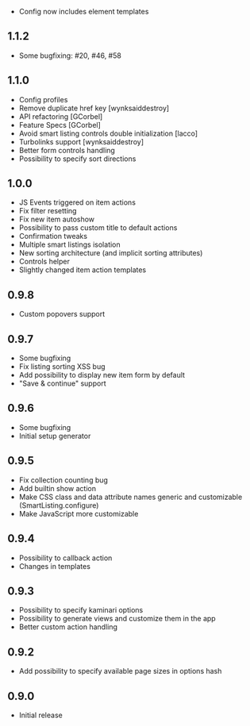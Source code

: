 - Config now includes element templates

1.1.2
-----------
- Some bugfixing: #20, #46, #58

1.1.0
-----------

- Config profiles
- Remove duplicate href key [wynksaiddestroy]
- API refactoring [GCorbel]
- Feature Specs [GCorbel]
- Avoid smart listing controls double initialization [lacco]
- Turbolinks support [wynksaiddestroy]
- Better form controls handling
- Possibility to specify sort directions

1.0.0
-----------

- JS Events triggered on item actions
- Fix filter resetting
- Fix new item autoshow
- Possibility to pass custom title to default actions
- Confirmation tweaks
- Multiple smart listings isolation
- New sorting architecture (and implicit sorting attributes)
- Controls helper
- Slightly changed item action templates

0.9.8
-----------

- Custom popovers support

0.9.7
-----------

- Some bugfixing
- Fix listing sorting XSS bug
- Add possibility to display new item form by default
- "Save & continue" support

0.9.6
-----------

- Some bugfixing
- Initial setup generator

0.9.5
-----------

- Fix collection counting bug
- Add builtin show action
- Make CSS class and data attribute names generic and customizable (SmartListing.configure)
- Make JavaScript more customizable

0.9.4
-----------

- Possibility to callback action
- Changes in templates

0.9.3
-----------

- Possibility to specify kaminari options
- Possibility to generate views and customize them in the app
- Better custom action handling

0.9.2
-----------

- Add possibility to specify available page sizes in options hash

0.9.0
-----------

- Initial release
